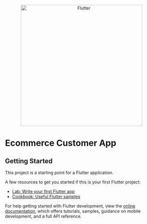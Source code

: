 
  <p style="color:blue" align="center"><a href="https://flutter.dev" target="_blank"><img src="https://storage.googleapis.com/cms-storage-bucket/6a07d8a62f4308d2b854.svg" width="400" alt="Flutter"></a></p>

<h1>
  Ecommerce Customer App
</h1>

## Getting Started

This project is a starting point for a Flutter application.

A few resources to get you started if this is your first Flutter project:

- [Lab: Write your first Flutter app](https://docs.flutter.dev/get-started/codelab)
- [Cookbook: Useful Flutter samples](https://docs.flutter.dev/cookbook)

For help getting started with Flutter development, view the
[online documentation](https://docs.flutter.dev/), which offers tutorials,
samples, guidance on mobile development, and a full API reference.
